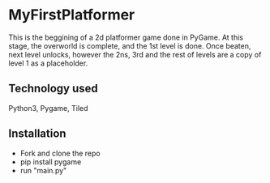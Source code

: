 # MyFirstPlatformer
This is the beggining of a 2d platformer game done in PyGame. At this stage, the overworld is complete, and the 1st level is done. Once beaten, next level unlocks, however the 2ns, 3rd and the rest of levels are a copy of level 1 as a placeholder.

## Technology used
Python3, Pygame, Tiled

## Installation
- Fork and clone the repo
- pip install pygame
- run "main.py"
